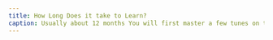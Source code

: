 ```yaml
---
title: How Long Does it take to Learn?
caption: Usually about 12 months You will first master a few tunes on the practice chanter such as Amazing Grace, before you then take on the Great Highland Bagpipes. Once you are comfortable, you will be kitted out with a full uniform and put on parade as part of the rank and file.
---
```

